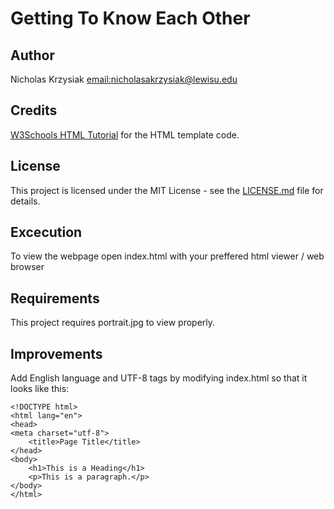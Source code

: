 # Getting To Know Each Other

## Author
Nicholas Krzysiak [email:nicholasakrzysiak@lewisu.edu](mailto:nicholasakrzysiak@lewisu.edu)

## Credits
[W3Schools HTML Tutorial](https://www.w3schools.com/html/) for the HTML template code.

## License
This project is licensed under the MIT License - see the [LICENSE.md](LICENSE) file for details.

## Excecution 
To view the webpage open index.html with your preffered html viewer / web browser


## Requirements
This project requires portrait.jpg to view properly.

## Improvements
Add English language and UTF-8 tags by modifying index.html so that it looks like this:
```
<!DOCTYPE html>
<html lang="en">
<head>
<meta charset="utf-8">
	<title>Page Title</title>
</head>
<body>
	<h1>This is a Heading</h1>
	<p>This is a paragraph.</p>
</body>
</html>
```
